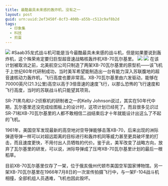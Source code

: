```yaml
---
title: 最酷最具未来感的轰炸机，没有之一
layout: post
guid: urn:uuid:2ef3450f-8cf3-400b-a55b-c512c9af8b2d
tags:
  - 印象集
  - 科技
  - 煎蛋
---
```


![](http://tankr.net/s/medium/RDI9.jpg)
#Saab35龙式战斗机可能是当今最酷最具未来感的战斗机，但是如果要说到轰炸机，这个殊荣肯定要归巨型超音速战略核轰炸机XB-70瓦尔基里。
![](http://ww2.sinaimg.cn/mw600/5737a564gw1emltlwu8hqj21kw11s47i.jpg)
![](http://tankr.net/s/medium/RDI9.jpg)
在该计划被取消之前，北美航空公司只制造了两架XB-70瓦尔基里的原型机——该飞机于上世纪60年代研制成功，当时美军希望能制造出一台有能力深入苏联腹地的超音速核动力轰炸机，飞行高度也要非常高。XB-70瓦尔基里由六发驱动，能够在70000英尺(21.3公里)高空以高于3倍音速的速度飞行，以那么恐怖的飞行速度和飞行高度，当时的苏联战斗机只能望其项背。

SR-71黑鸟和U-2侦察机的研制者之一的Kelly Johnson说过，其实在50年代中期，瓦尔基里还没完成绘图板上的设计时，这项计划已经死了。而且很多见识过SR-71和XB-70瓦尔基里的人都不敢相信二战结束后才十年就能设计出这么了不起的飞机。

1961年，美国空军发现最新的高空地对空导弹能够击落XB-70，后来出现的洲际弹道导弹一样可以对超远距离的目标进行和轰炸机同等威力甚至更具破坏里的打击，而且速度更快，不用付出人员牺牲的代价。鉴于此，美军改变了战略方向，放弃了瓦尔基里的研发，可以说，洲际导弹成了压垮XB-70瓦尔基里计划的最后一根稻草。

目前XB-70瓦尔基里仅存了一架，位于俄亥俄州代顿市美国空军国家博物馆。另一架XB-70瓦尔基里在1966年7月8日的一次宣传拍摄飞行中，与一架F-104战斗机相撞，全部机组人员遇难，飞机也因此毁坏。